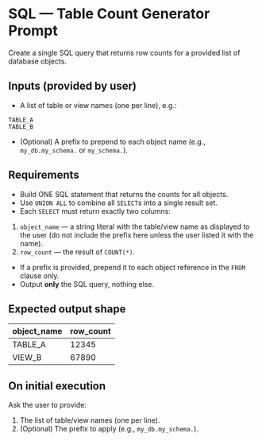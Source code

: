 # SQL — Table Count Generator Prompt

Create a single SQL query that returns row counts for a provided list of database objects.

## Inputs (provided by user)
- A list of table or view names (one per line), e.g.:
```text
TABLE_A
TABLE_B
```


- (Optional) A prefix to prepend to each object name (e.g., `my_db.my_schema.` or `my_schema.`).

## Requirements
- Build ONE SQL statement that returns the counts for all objects.
- Use `UNION ALL` to combine all `SELECT`s into a single result set.
- Each `SELECT` must return exactly two columns:
1) `object_name` — a string literal with the table/view name as displayed to the user (do not include the prefix here unless the user listed it with the name).
2) `row_count` — the result of `COUNT(*)`.
- If a prefix is provided, prepend it to each object reference in the `FROM` clause only.
- Output **only** the SQL query, nothing else.

## Expected output shape
| object_name | row_count |
|-------------|-----------|
| TABLE_A     | 12345     |
| VIEW_B      | 67890     |

## On initial execution
Ask the user to provide:
1) The list of table/view names (one per line).
2) (Optional) The prefix to apply (e.g., `my_db.my_schema.`).

